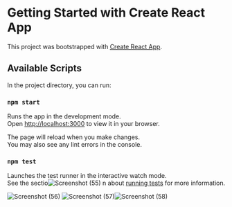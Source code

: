 # Getting Started with Create React App

This project was bootstrapped with [Create React App](https://github.com/facebook/create-react-app).

## Available Scripts

In the project directory, you can run:

### `npm start`

Runs the app in the development mode.\
Open [http://localhost:3000](http://localhost:3000) to view it in your browser.

The page will reload when you make changes.\
You may also see any lint errors in the console.

### `npm test`

Launches the test runner in the interactive watch mode.\
See the sectio![Screenshot (55)](https://github.com/user-attachments/assets/20a35b69-a69b-4069-a568-7cab829e8e4b)
n about [running tests](https://facebook.github.io/create-react-app/docs/running-tests) for more
information.

![Screenshot (56)](https://github.com/user-attachments/assets/f8655ea7-1781-4e0a-9873-50bc39a680c3)
![Screenshot (57)](https://github.com/user-attachments/assets/d84b9ff1-2ffc-4341-9d76-73f816a850ef)![Screenshot (58)](https://github.com/user-attachments/assets/73c6a970-99c7-4922-8ca1-56d7472976ee)


